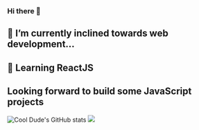 ### Hi there 👋
## 🔭 I’m currently inclined towards web development...
## 🤔 Learning ReactJS
## Looking forward to build some JavaScript projects

![Cool Dude's GitHub stats](https://github-readme-stats.vercel.app/api?username=linuxdecoded&theme=github_dark&show_icons=true)
<img src="https://raw.githubusercontent.com/linuxdecoded/github-stats/master/generated/languages.svg#gh-dark-mode-only" />

<!--
**LinuxDecoded/LinuxDecoded** is a ✨ _special_ ✨ repository because its `README.md` (this file) appears on your GitHub profile.

Here are some ideas to get you started:

- 🔭 I’m currently working on ...
- 🌱 I’m currently learning ...
- 👯 I’m looking to collaborate on ...
- 🤔 I’m looking for help with ...
- 💬 Ask me about ...
- 📫 How to reach me: ...
- 😄 Pronouns: ...
- ⚡ Fun fact: ...
-->
